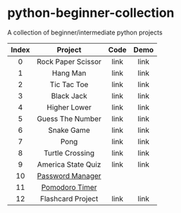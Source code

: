 # python-beginner-collection

A collection of beginner/intermediate python projects

| Index | Project | Code | Demo |
|:-:|:-:|:-:|:-:|
| 0 | Rock Paper Scissor | link | link |
| 1 | Hang Man | link | link |
| 2 | Tic Tac Toe | link | link |
| 3 | Black Jack | link | link |
| 4 | Higher Lower | link | link |
| 5 | Guess The Number | link | link |
| 6 | Snake Game | link | link |
| 7 | Pong | link | link |
| 8 | Turtle Crossing | link | link |
| 9 | America State Quiz | link | link |
| 10 | [Password Manager](https://github.com/BonsenW/python-beginner-collection/tree/1430fa7918374f60f2ee5292529565aa7f3fc96c/proj/Password%20Manager) |
| 11 | [Pomodoro Timer](https://github.com/BonsenW/python-beginner-collection/blob/master/proj/Pomodoro%20Timer/README.md) |
| 12 | Flashcard Project | link | link |
